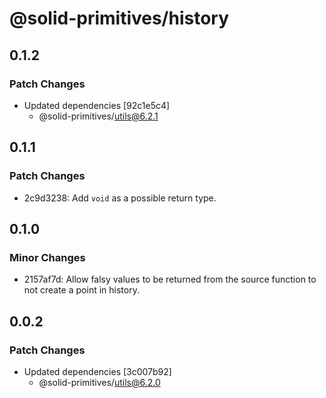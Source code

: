# @solid-primitives/history

## 0.1.2

### Patch Changes

- Updated dependencies [92c1e5c4]
  - @solid-primitives/utils@6.2.1

## 0.1.1

### Patch Changes

- 2c9d3238: Add `void` as a possible return type.

## 0.1.0

### Minor Changes

- 2157af7d: Allow falsy values to be returned from the source function to not create a point in history.

## 0.0.2

### Patch Changes

- Updated dependencies [3c007b92]
  - @solid-primitives/utils@6.2.0
